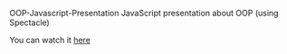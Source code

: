 OOP-Javascript-Presentation
JavaScript presentation about OOP (using Spectacle)

You can watch it [here](https://sag1v.github.io/OOP-Javascript-Presentation/)